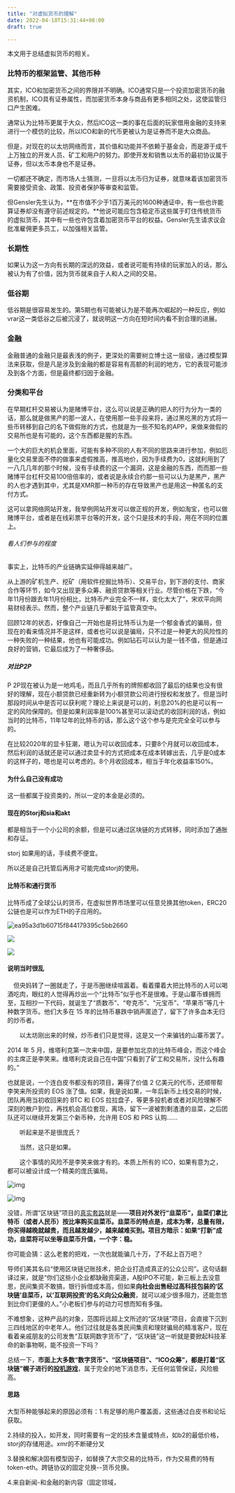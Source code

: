 ```yaml
---
title: "对虚拟货币的理解"
date: 2022-04-18T15:31:44+08:00
draft: true

---
```


本文用于总结虚拟货币的相关。

### 比特币的框架监管、其他币种

其实，ICO和加密货币之间的界限并不明确。ICO通常只是一个投资加密货币的融资机制，ICO具有证券属性，而加密货币本身与商品有更多相同之处，这使监管归口产生困难。

通常认为比特币更属于大众，然后ICO这一类的事在后面的玩家借用金融的支持来进行一个模仿的比较，所以ICO和新的代币更被认为是证券而不是大众商品。

但是，对现在的以太坊网络而言，其价值和功能并不依赖于基金会，而是源于成千上万独立的开发人员、矿工和用户的努力。即使开发和销售以太币的最初协议属于证券，但以太币本身也不是证券。

一切都还不确定，而市场人士猜测，一旦将以太币归为证券，就意味着该加密货币需要接受资金、政策、投资者保护等审查和监管。

但Gensler先生认为，**在市值不少于1百万美元的1600种通证中，有一些也许能算证券却没有遵守前述规定的。**他说可能应包含稳定币这些属于盯住传统货币的虚拟货币，其中有一些也许包含着加密货币平台的权益。Gensler先生请求议会批准雇佣更多员工，以加强相关监管。

### 长期性

如果认为这一方向有长期的深远的效益，或者说可能有持续的玩家加入的话，那么被认为有了价值，因为货币就来自于人和人之间的交易。

### 低谷期

低谷期是很容易发生的。第5期也有可能被认为是不能再次崛起的一种反应，例如vrar这一类低谷之后被沉浸了，就说明这一方向在短时间内看不到合理的进展。

### 金融

金融普通的金融只是最表浅的例子，更深处的需要树立博士这一层级，通过模型算法来获取，但是凡是涉及到金融的都是容易有高额的利润的地方，它的表现可能涉及到各个方面，但是最终都归因于金融。

### 分类和平台

在早期杠杆交易被认为是赌博平台，这么可以说是正确的把人的行为分为一类的话，那么就是做黑产的那一波人，在使用那一些手段来将，通过黑吃黑的方式将一些币转移到自己的名下做假账的方式，也就是为一些不知名的APP，来做来做假的交易所也是有可能的，这个东西都是腥的东西。

一个大的巨大的机会里面，可能有多种不同的人有不同的思路来进行参加，例如厄量化交易里面不停的做事来虚假推高，推高地价，因为手续费为0，这就利用到了一八几几年的那个时候，没有手续费的这一个漏洞，这是金融的东西，而而那一些赌博平台杠杆交易100倍倍率的，或者说是永续合约那一些可以认为是黑产，黑产的人也才遇到其中，尤其是XMR那一种币的存在导致黑产也是用这一种匿名的支付方式。



这可以拿网络网站开发，我举例网站开发可以做正规的开发，例如淘宝，也可以做赌博平台，或者是在线彩票平台等的开发，这个只是技术的手段，用在不同的位置上。

###### 看人们参与的程度

事实上，比特币的产业链确实延伸得越来越广。

从上游的矿机生产、挖矿（用软件挖掘比特币）、交易平台，到下游的支付、商家合作等环节，如今又出现更多众筹、融资贷款等相关行业。尽管价格在下跌，“今年11月份跟去年11月份相比，比特币产业完全不一样，变化太大了”，宋欢平向网易财经表示。然而，整个产业链几乎都处于监管真空中。

回顾12年的状态，好像自己一开始也是将比特币认为是一个郁金香式的骗局，但现在的看来情况并不是这样，或者也可以说是骗局，只不过是一种更大的风险性的一种失败的一种结果，他也有可能成功。例如钻石可以认为是一钱不值，但是通过良好的营销，它最后成为了一种奢侈品。

##### 对比P2P

 P 2P现在被认为是一地鸡毛，而且几乎所有的牌照都收回了最后的结果也没有很好的理解，现在小额贷款已经重新转为小额贷款公司进行授权和发放了。但是当时那段时间从中是否可以获利呢？理论上来说是可以的，利息20%的也是可以有一定的风险保障的。但是如果利润率是100%甚至可以滚动式的收回利润的话，例如当时的比特币，11年12年的比特币的话，那么这个这个参与是完完全全可以参与的。

在比较2020年的显卡狂潮，嗯认为可以收回成本，只要8个月就可以收回成本，然后利润的话就还是可以通过卖显卡的方式把成本在成本转嫁出去，几乎是0成本的这样子的，嗯也是可以考虑的。8个月收回成本，相当于年化收益率150%。



#### 为什么自己没有成功

这一些都属于投资类的，所以一定的本金是必须的。



#### 现在的Storj和sia和akt

都是相当于一个小公司的余额，但是可以通过区块链的方式转移，同时添加了通胀和存证。

storj 如果用的话，手续费不便宜。

所以还是自己托管后再用才可能完成storj的使用。

#### 比特币和通行货币

比特币成了全球公认的货币，在虚拟世界市场里可以任意兑换其他token，ERC20公链也是可以作为ETH的子应用的。

![ea95a3d1b60715f844179395c5bb2660](https://f001.backblazeb2.com/file/pic-mxuan/picgo/2022/04/4eb6a9bd84c0b28a1e461aa74b561247.webp)

![](https://f001.backblazeb2.com/file/pic-mxuan/picgo/2022/04/ea95a3d1b60715f844179395c5bb2660.webp)

![](https://f001.backblazeb2.com/file/pic-mxuan/picgo/2022/04/7476c473d5790c32cc621028f83091b6.webp)

#### 说明当时很乱

　但央妈转了一圈就走了，于是币圈继续喧嚣着。看着攥着大把比特币的人可以喝酒吃肉，眼红的人觉得再炒出一个“比特币”似乎也不是很难。于是山寨币蜂拥而至，互相抄一下代码，就诞生了“质数币”、“夸克币”、“元宝币”、“苹果币”等几十种数字货币。他们大多在 15 年的比特币暴跌中销声匿迹了，留下了许多血本无归的炒币者。

　　以太坊刚出来的时候，炒币者们只是觉得，这是又一个来骗钱的山寨币罢了。



2014 年 5 月，维塔利克第一次来中国，是要参加北京的比特币峰会，而这个峰会的主席正是李笑来。维塔利克说自己在中国“只看到了矿工和交易所，没什么有趣的。”



也就是说，一个连白皮书都没有的项目，筹得了价值 2 亿美元的代币，还顺带帮李笑来所投资的 EOS 涨了值。如果，我是说如果，一年后新币上线交易的时候，团队再用当初收回来的 BTC 和 EOS 拉拉盘子，等更多投机者或者对风险理解不深刻的散户到位，再找机会高位套现，离场，留下一波被割剩渣渣的韭菜，之后团队还可以继续开发第三个新币种，允许用 EOS 和 PRS 认购……

　　听起来是不是很庞氏？

　　当然，这只是如果。

　　这个事情的风险不是李笑来做才有的。本质上所有的 ICO，如果有意为之，都可以被设计成一个精美的庞氏骗局。

![img](https://res.cloudinary.com/dbzr1zvpf/image/upload/v1650852031/2022/04/371a4b6ccdf64212ace1915dd1f2fad9.webp)

![img](https://res.cloudinary.com/dbzr1zvpf/image/upload/v1650852073/2022/04/7074dd91bf5bb338e23bc5d3a47d5eb9.webp)

没错，所谓“区块链”项目的[真实套路](http://www.infzm.com/content/125767)就是——**项目对外发行“韭菜币”，韭菜们拿比特币（或者人民币）按比率购买韭菜币。韭菜币的特点是，成本为零，总量有限，你买得越晚就越贵，而且越发越少，越来越难买到。项目方暗示：如果“打新”成功，韭菜将可以坐等韭菜币升值，一个字：稳。**



你可能会猜：这么老套的把戏，一次也就能骗几十万，了不起上百万吧？



导师们美其名曰“使用区块链记账技术，把企业打造成真正的公众公司”。这句话翻译过来，就是“你们这些小企业都缺融资渠道，A股IPO不可能，新三板上去没意思，民间集资不敢搞，银行拆借成本高，但如果**向社会出售经过高科技包装的‘区块链’韭菜币，以‘互联网投资’的名义向公众融资**，就可以减少很多阻力，还能忽悠到比你们更傻的人。”小老板们参与的动力可想而知有多强。

不难想象，这种产品的对象，范围将远超上文所述的“区块链”项目，会直接下沉到三四线地区的中老年人。他们过往就是各类民间集资和理财骗局的精准客户，现在看着亲戚朋友的公司发售“互联网数字货币”了，“区块链”这一听就是要掀起科技革命的新事物啊，能不投资一下吗？



总结一下，**市面上大多数“数字货币”、“区块链项目”、“ICO众筹”，都是打着“区块链”幌子进行的[投机游戏](http://www.jiemian.com/article/1438255.html)**，属于完全的地下消息市，无任何监管保证，风险极高。

#### 思路

大型币种能够起来的原因必须有：1.有足够的用户覆盖面，这些通过白皮书和论坛获取。

2.持续的投入，如开发，同时需要有一定的技术含量或特点，如b2的最低价格，storj的存储用途。xmr的不断硬分叉

3.替换和解决固有模型因子，如替换了大宗交易的比特币，作为交易费的特有token-eth。跨链协议的固定兑换--货币兑换。

4.来自新闻-和金融的新内容（固定领域，
